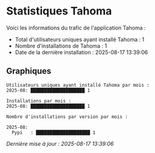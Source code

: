 # Statistiques Tahoma

Voici les informations du trafic de l'application Tahoma :
- Total d'utilisateurs uniques ayant installé Tahoma : 1
- Nombre d'installations de Tahoma : 1
- Date de la dernière installation : 2025-08-17 13:39:06

## Graphiques
```
Utilisateurs uniques ayant installé Tahoma par mois :
2025-08: ████████████████████ 1
```

```
Installations par mois :
2025-08: ████████████████████ 1
```

```
Nombre d'installations par version par mois :

2025-08:
  Pypi   : ████████████████████ 1
```


*Dernière mise à jour : 2025-08-17 13:39:06*
